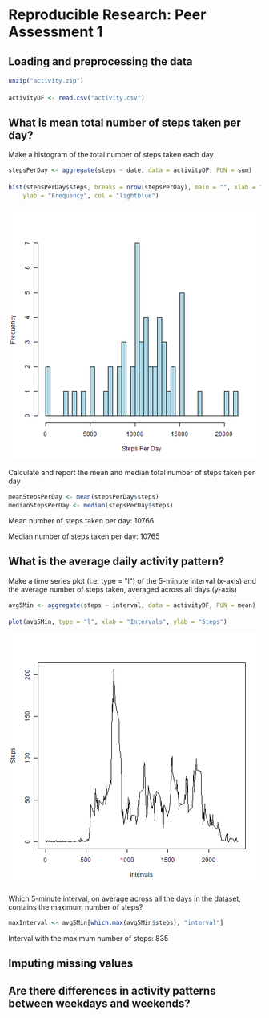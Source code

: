 # Reproducible Research: Peer Assessment 1


## Loading and preprocessing the data

```r
unzip("activity.zip")

activityDF <- read.csv("activity.csv")
```


## What is mean total number of steps taken per day?

Make a histogram of the total number of steps taken each day

```r
stepsPerDay <- aggregate(steps ~ date, data = activityDF, FUN = sum)

hist(stepsPerDay$steps, breaks = nrow(stepsPerDay), main = "", xlab = "Steps Per Day", 
    ylab = "Frequency", col = "lightblue")
```

![plot of chunk unnamed-chunk-2](figure/unnamed-chunk-2.png) 


Calculate and report the mean and median total number of steps taken per day

```r
meanStepsPerDay <- mean(stepsPerDay$steps)
medianStepsPerDay <- median(stepsPerDay$steps)
```


Mean number of steps taken per day: 10766

Median number of steps taken per day: 10765

## What is the average daily activity pattern?

Make a time series plot (i.e. type = "l") of the 5-minute interval (x-axis) and the average number of steps taken, averaged across all days (y-axis)

```r
avg5Min <- aggregate(steps ~ interval, data = activityDF, FUN = mean)

plot(avg5Min, type = "l", xlab = "Intervals", ylab = "Steps")
```

![plot of chunk unnamed-chunk-4](figure/unnamed-chunk-4.png) 


Which 5-minute interval, on average across all the days in the dataset, contains the maximum number of steps?

```r
maxInterval <- avg5Min[which.max(avg5Min$steps), "interval"]
```


Interval with the maximum number of steps: 835

## Imputing missing values



## Are there differences in activity patterns between weekdays and weekends?
